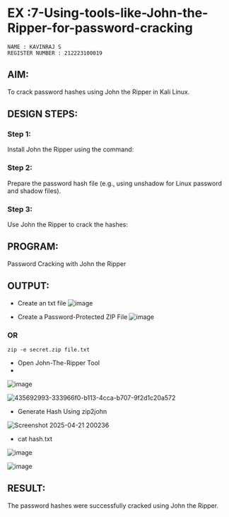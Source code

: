 # EX :7-Using-tools-like-John-the-Ripper-for-password-cracking

```
NAME : KAVINRAJ S
REGISTER NUMBER : 212223100019
```
## AIM:
To crack password hashes using John the Ripper in Kali Linux.

## DESIGN STEPS:
### Step 1:
Install John the Ripper using the command:

### Step 2:
Prepare the password hash file (e.g., using unshadow for Linux password and shadow files).


### Step 3:
Use John the Ripper to crack the hashes:

## PROGRAM:
Password Cracking with John the Ripper

## OUTPUT:
- Create an txt file 
![image](https://github.com/user-attachments/assets/e7328b13-1938-444d-bb77-6be3377f430e)

-  Create a Password-Protected ZIP File 
![image](https://github.com/user-attachments/assets/46f87c52-2b2c-48a3-916f-aaaa53cc687d)

### OR
```
zip -e secret.zip file.txt
```

- Open John-The-Ripper Tool
- 
![image](https://github.com/user-attachments/assets/fae39a60-9f20-474e-b7a1-9132d5d1d88a)

![435692993-333966f0-b113-4cca-b707-9f2d1c20a572](https://github.com/user-attachments/assets/7a69d91f-a92c-4b5d-86ec-99fa6682c2b1)

- Generate Hash Using zip2john
 
![Screenshot 2025-04-21 200236](https://github.com/user-attachments/assets/2a9a53f8-f51e-462c-979e-6d346b720280)

- cat hash.txt

![image](https://github.com/user-attachments/assets/18aa5639-556a-4a63-b983-7e6d674aac6b)

![image](https://github.com/user-attachments/assets/10c4fe4f-e04d-4d44-829d-036cf0d7f34f)


## RESULT:
The password hashes were successfully cracked using John the Ripper.
